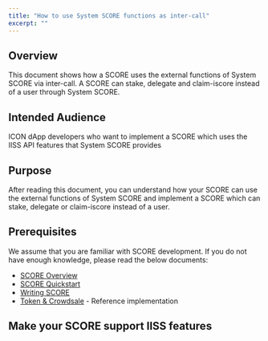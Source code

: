 ```yaml
---
title: "How to use System SCORE functions as inter-call"
excerpt: ""
---
```


## Overview

This document shows how a SCORE uses the external functions of System SCORE via inter-call.
A SCORE can stake, delegate and claim-iscore instead of a user through System SCORE.

## Intended Audience

ICON dApp developers who want to implement a SCORE which uses the IISS API features that System SCORE provides

## Purpose

After reading this document, you can understand how your SCORE can use the external functions of System SCORE
and implement a SCORE which can stake, delegate or claim-iscore instead of a user.

## Prerequisites

We assume that you are familiar with SCORE development.
If you do not have enough knowledge, please read the below documents:

* [SCORE Overview](doc:score-overview) 
* [SCORE Quickstart](doc:score-quickstart)
* [Writing SCORE](doc:writing-score)
* [Token & Crowdsale](doc:token-crowdsale) - Reference implementation

## Make your SCORE support IISS features

